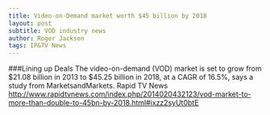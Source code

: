 ```yaml
---
title: Video-on-Demand market worth $45 billion by 2018
layout: post
subtitle: VOD industry news
author: Roger Jackson
tags: IP&TV News
---
```

###Lining up Deals
The video-on-demand (VOD) market is set to grow from $21.08 billion in 2013 to $45.25 billion in 2018, at a CAGR of 16.5%, says a study from MarketsandMarkets. Rapid TV News http://www.rapidtvnews.com/index.php/2014020432123/vod-market-to-more-than-double-to-45bn-by-2018.html#ixzz2syUt0btE
